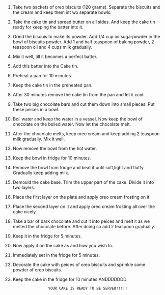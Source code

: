 1. Take two packets of oreo biscuits (120 grams). Separate the biscuits and the cream and keep them int wo separate bowls.

2. Take the cake tin and spread butter on all sides. And keep the cake tin ready for keeping the batter into it.

3. Grind the biscuis to make its powder. Add 1/4 cup os sugarpowder in the bowl of biscuits powder. Add 1 and half teaspoon of baking powder, 2 teaspoon oil and 4 cups milk gradually.

4. Mix it well, till it becomes a perfect batter.

5. Add this batter into the Cake tin.

6. Preheat a pan for 10 minutes.

7. Keep the cake tin in the preheated pan. 

8. After 30 minutes remove the cake tin from the pan and let it cool.

9. Take two big chocolate bars and cut them down into small pieces. Put these peices in a bowl.

10. Boil water and keep the water in a vessel. Now keep the bowl of chocolate on the boiled water. Now let the chocolate melt.

11. After the chocolate melts, keep oreo cream and keep adding 2 teaspoon milk gradually. Mix it well.

12. Now remove the bowl from the hot water.

13. Keep the bowl in fridge for 10 minutes.

14. Remove the bowl from fridge and beat it until soft,light and fluffy. Gradually keep adding milk.

15. Demould the cake base. Trim the upper part of the cake. Divide it into two layers.

16. Place the first layer on the plate and apply oreo cream frosting on it.

17. Place the second layer on it and apply oreo cream frosting all over the cake nicely.

18. Take a bar of dark chocolate and cut it into peices and melt it as we melted the chocolate before. After doing so add 2 teaspoon gradually.

19. Keep it in the fridge for 5 minutes.

20. Now apply it on the cake as and how you wish to.

21. Immediately set in the fridge for 5 minutes.

22. Decorate the cake with peices of oreo biscuits and sprinkle some powder of oreo biscuits.

23. Keep the cake in the fridge for 10 minutes ANDDDDDDD

                        YOUR CAKE IS READY TO BE SERVED!!!!!
